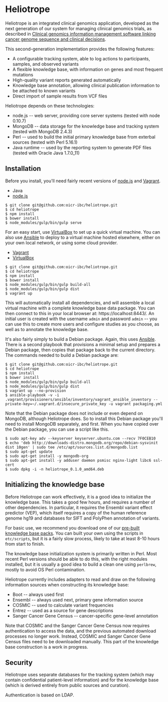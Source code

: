 Heliotrope
==========

Heliotrope is an integrated clinical genomics application, developed as the next generation of our
system for managing clinical genomics trials, as described in
[Clinical genomics information management software linking cancer genome sequence and clinical decisions](http://www.ncbi.nlm.nih.gov/pubmed/23603536).

This second-generation implementation provides the following features:

*  A configurable tracking system, able to log actions to participants, samples, and observed variants
*  A flexible knowledge base, with information on genes and most frequent mutations
*  High-quality variant reports generated automatically
*  Knowledge base annotation, allowing clinical publication information to be attached to known variants
*  Direct import of sample results from VCF files

Heliotrope depends on these technologies:

*  node.js -- web server, providing core server systems (tested with node 0.10.7)
*  MongoDB -- data storage for the knowledge base and tracking system (tested with MongoDB 2.4.3)
*  Perl -- used to build the initial primary knowledge base from exterbal sources (tested with Perl 5.16.1)
*  Java runtime -- used by the reporting system to generate PDF files (tested with Oracle Java 1.7.0_11)


Installation
------------

Before you install, you'll need fairly recent versions of [node.js](https//nodejs.org/) and
[Vagrant](http://www.vagrantup.com/‎).

*  Java
*  [node.js](https//nodejs.org/)

```shell
$ git clone git@github.com:oicr-ibc/heliotrope.git
$ cd heliotrope
$ npm install
$ bower install
$ node_modules/gulp/bin/gulp serve
```

For an easy start, use [VirtualBox](https://www.virtualbox.org/‎)
to set up a quick virtual machine. You can also use [Ansible](http://www.ansible.com) to deploy to
a virtual machine hosted elsewhere, either on your own local network, or using some cloud provider.

*  [Vagrant](http://www.vagrantup.com/‎)
*  [VirtualBox](https://www.virtualbox.org/‎)

```shell
$ git clone git@github.com:oicr-ibc/heliotrope.git
$ cd heliotrope
$ npm install
$ bower install
$ node_modules/gulp/bin/gulp build-all
$ node_modules/gulp/bin/gulp dist
$ vagrant up
```

This will automatically install all dependencies, and will assemble a local virtual machine with a complete
knowledge base data package. You can then connect to this in your local browser at: https://localhost:8443/.
An initial user is created with the username `admin` and password `admin` -- you can use this to create more
users and configure studies as you choose, as well as to annotate the knowledge base.

It's also fairly simply to build a Debian package. Again, this uses [Ansible](http://www.ansible.com). There is
a second playbook that provisions a minimal setup and prepares a Debian package, then copies that package
back to the current directory. The commands needed to build a Debian package are:

```shell
$ git clone git@github.com:oicr-ibc/heliotrope.git
$ cd heliotrope
$ npm install
$ bower install
$ node_modules/gulp/bin/gulp build-all
$ node_modules/gulp/bin/gulp dist
$ vagrant up --no-provision
$ ansible-playbook -v -i .vagrant/provisioners/ansible/inventory/vagrant_ansible_inventory --private-key=~/.vagrant.d/insecure_private_key -u vagrant packaging.yml
```

Note that the Debian package does not include or even depend on MongoDB, although Heliotrope does. So
to install this Debian package you'll need to install MongoDB separately, and first. When you have copied
over the Debian package, you can use a script like this.

```shell
$ sudo apt-key adv --keyserver keyserver.ubuntu.com --recv 7F0CEB10
$ echo 'deb http://downloads-distro.mongodb.org/repo/debian-sysvinit dist 10gen' | sudo tee /etc/apt/sources.list.d/mongodb.list
$ sudo apt-get update
$ sudo apt-get install -y mongodb-org
$ sudo apt-get install -y adduser daemon psmisc nginx-light libc6 ssl-cert
$ sudo dpkg -i -n heliotrope_0.1.0_amd64.deb
```

Initializing the knowledge base
-------------------------------

Before Heliotrope can work effectively, it is a good idea to initialize the knowledge base. This takes a good
few hours, and requires a number of other dependencies. In particular, it requires the Ensembl variant
effect predictor (VEP), which itself requires a copy of the human reference genome hg19 and databases for
SIFT and PolyPhen annotation of variants.

For basic use, we recommend you download one of our [pre-built knowledge base packs](https://github.com/oicr-ibc/heliotrope/wiki/Knowledge-base).
You can built your own using the scripts in `etc/scripts`, but it is a fairly slow process, likely to take at least
8-10 hours from start to finish.

The knowledge base initialization system is primarily written in Perl. Most recent Perl versions should be
able to do this, with the right modules installed, but it is usually a good idea to build a clean one using
`perlbrew`, mostly to avoid OS Perl contamination.

Heliotrope currently includes adapters to read and draw on the following information sources when constructing
its knowledge base:

*  Boot -- always used first
*  Ensembl -- always used next, primary gene information source
*  COSMIC -- used to calculate variant frequencies
*  Entrez -- used as a source for gene descriptions
*  Sanger Cancer Gene Census -- cancer-specific gene-level annotation

Note that COSMIC and the Sanger Cancer Gene Census now requires authentication to access the data, and the
previous automated download processes no longer work. Instead, COSMIC and Sanger Cancer Gene Census files
need to be downloaded manually. This part of the knowledge base construction is a work in progress.


Security
--------

Heliotrope uses separate databases for the tracking system (which may contain confidential patient-level information) and for the knowledge base (which
is derived entirely from public sources and curation).

Authentication is based on LDAP.


